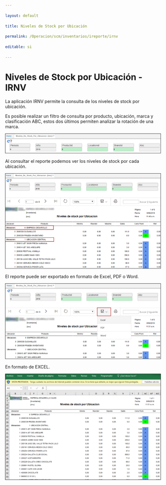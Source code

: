 ```yaml
---

layout: default

title: Niveles de Stock por Ubicación

permalink: /Operacion/scm/inventarios/ireporte/irnv

editable: si

---
```




# Niveles de Stock por Ubicación - IRNV



La aplicación IRNV permite la consulta de los niveles de stock por ubicación.  



Es posible realizar un filtro de consulta por producto, ubicación, marca y clasificación ABC, estos dos últimos permiten analizar la rotación de una marca.  



![](irnv.png)



Al consultar el reporte podemos ver los niveles de stock por cada ubicación.  



![](irnv1.png)



El reporte puede ser exportado en formato de Excel, PDF o Word.  



![](irnv2.png)



En formato de EXCEL.  



![](irnv3.png)

